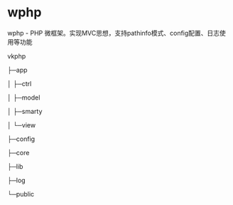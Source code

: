 # wphp
wphp - PHP 微框架。实现MVC思想，支持pathinfo模式、config配置、日志使用等功能

vkphp

├─app

│  ├─ctrl

│  ├─model

│  ├─smarty

│  └─view

├─config

├─core

├─lib

├─log

└─public









